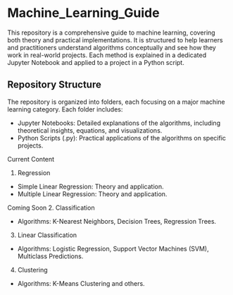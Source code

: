 # Machine_Learning_Guide
This repository is a comprehensive guide to machine learning, covering both theory and practical implementations. It is structured to help learners and practitioners understand algorithms conceptually and see how they work in real-world projects. Each method is explained in a dedicated Jupyter Notebook and applied to a project in a Python script.
## Repository Structure
The repository is organized into folders, each focusing on a major machine learning category. Each folder includes:
- Jupyter Notebooks: Detailed explanations of the algorithms, including theoretical insights, equations, and visualizations.
- Python Scripts (.py): Practical applications of the algorithms on specific projects.

Current Content
1. Regression
- Simple Linear Regression: Theory and application.
- Multiple Linear Regression: Theory and application.
 
Coming Soon
2. Classification
- Algorithms: K-Nearest Neighbors, Decision Trees, Regression Trees.
3. Linear Classification
- Algorithms: Logistic Regression, Support Vector Machines (SVM), Multiclass Predictions.
4. Clustering
- Algorithms: K-Means Clustering and others.
